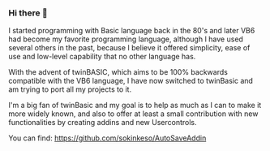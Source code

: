 ### Hi there 👋

I started programming with Basic language back in the 80's and later VB6 had become my favorite programming language, although I have used several others in the past, because I believe it offered simplicity, ease of use and low-level capability that no other language has.

With the advent of twinBASIC, which aims to be 100% backwards compatible with the VB6 language, I have now switched to twinBasic and am trying to port all my projects to it.

I'm a big fan of twinBasic and my goal is to help as much as I can to make it more widely known, and  also to offer at least a small contribution with new functionalities by creating addins and new Usercontrols.


You can find:
https://github.com/sokinkeso/AutoSaveAddin


<!--
**sokinkeso/sokinkeso** is a ✨ _special_ ✨ repository because its `README.md` (this file) appears on your GitHub profile.

Here are some ideas to get you started:

- 🔭 I’m currently working on ...
- 🌱 I’m currently learning ...
- 👯 I’m looking to collaborate on ...
- 🤔 I’m looking for help with ...
- 💬 Ask me about ...
- 📫 How to reach me: ...
- 😄 Pronouns: ...
- ⚡ Fun fact: ...
-->
